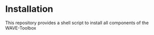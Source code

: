 # Installation
This repository provides a shell script to install all components of the WAVE-Toolbox
